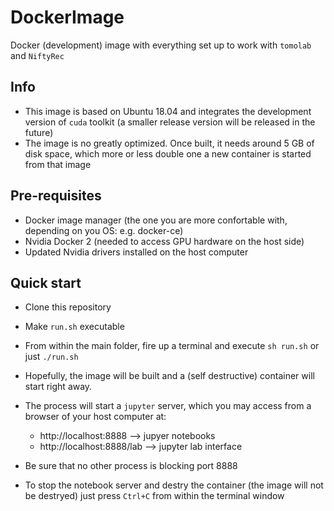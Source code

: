 # DockerImage

Docker (development) image with everything set up to work with `tomolab` and `NiftyRec`

## Info
- This image is based on Ubuntu 18.04 and integrates the development version of `cuda` toolkit (a smaller release version will be released in the future)
- The image is no greatly optimized. Once built, it needs around 5 GB of disk space, which more or less double one a new container is started from that image

## Pre-requisites
- Docker image manager (the one you are more confortable with, depending on you OS: e.g. docker-ce)
- Nvidia Docker 2 (needed to access GPU hardware on the host side)
- Updated Nvidia drivers installed on the host computer

## Quick start
- Clone this repository
- Make `run.sh` executable
- From within the main folder, fire up a terminal and execute `sh run.sh` or just `./run.sh`
- Hopefully, the image will be built and a (self destructive) container will start right away.
- The process will start a `jupyter` server, which you may access from a browser of your host computer at:

  - http://localhost:8888 --> jupyer notebooks
  - http://localhost:8888/lab --> jupyter lab interface


- Be sure that no other process is blocking port 8888
- To stop the notebook server and destry the container (the image will not be destryed) just press `Ctrl+C` from within the terminal window
